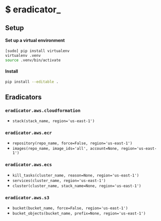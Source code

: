 # $ eradicator_

## Setup

#### Set up a virtual environment

```bash
[sudo] pip install virtualenv
virtualenv .venv
source .venv/bin/activate
```

#### Install


```bash
pip install --editable .
```


## Eradicators

### `eradicator.aws.cloudformation`

* `stack(stack_name, region='us-east-1')`

### `eradicator.aws.ecr`

* `repository(repo_name, force=False, region='us-east-1')`
* `images(repo_name, image_ids='all', account=None, region='us-east-1')`

### `eradicator.aws.ecs`

* `kill_tasks(cluster_name, reason=None, region='us-east-1')`
* `services(cluster_name, region='us-east-1')`
* `cluster(cluster_name, stack_name=None, region='us-east-1')`

### `eradicator.aws.s3`

* `bucket(bucket_name, force=False, region='us-east-1')`
* `bucket_objects(bucket_name, prefix=None, region='us-east-1')`
